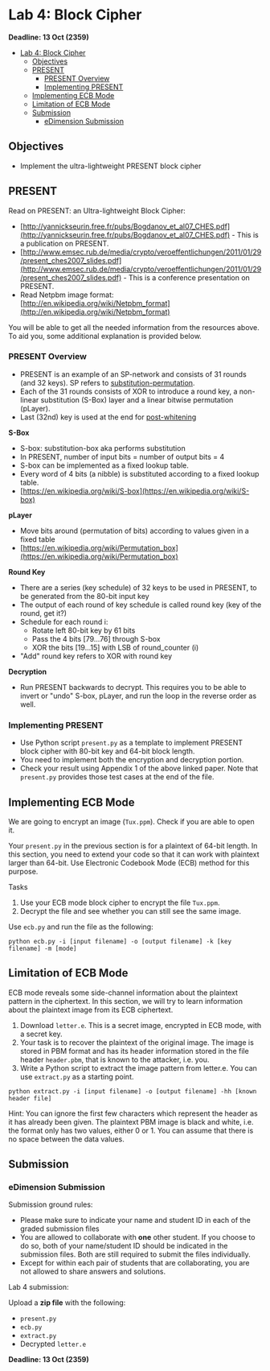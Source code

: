 # Lab 4: Block Cipher

**Deadline: 13 Oct (2359)**

- [Lab 4: Block Cipher](#lab-4-block-cipher)
  - [Objectives](#objectives)
  - [PRESENT](#present)
    - [PRESENT Overview](#present-overview)
    - [Implementing PRESENT](#implementing-present)
  - [Implementing ECB Mode](#implementing-ecb-mode)
  - [Limitation of ECB Mode](#limitation-of-ecb-mode)
  - [Submission](#submission)
    - [eDimension Submission](#edimension-submission)

## Objectives

- Implement the ultra-lightweight PRESENT block cipher

## PRESENT

Read on PRESENT: an Ultra-lightweight Block Cipher:

- [http://yannickseurin.free.fr/pubs/Bogdanov_et_al07_CHES.pdf](http://yannickseurin.free.fr/pubs/Bogdanov_et_al07_CHES.pdf) - This is a publication on PRESENT.
- [http://www.emsec.rub.de/media/crypto/veroeffentlichungen/2011/01/29/present_ches2007_slides.pdf](http://www.emsec.rub.de/media/crypto/veroeffentlichungen/2011/01/29/present_ches2007_slides.pdf) - This is a conference presentation on PRESENT.
- Read Netpbm image format: [http://en.wikipedia.org/wiki/Netpbm_format](http://en.wikipedia.org/wiki/Netpbm_format)

You will be able to get all the needed information from the resources above. To aid you, some additional explanation is provided below.

### PRESENT Overview

- PRESENT is an example of an SP-network and consists of 31 rounds
  (and 32 keys). SP refers to [substitution-permutation](https://en.wikipedia.org/wiki/Substitution%E2%80%93permutation_network).
- Each of the 31 rounds consists of XOR to introduce a round key, a non-linear substitution (S-Box) layer and a linear bitwise permutation (pLayer).
- Last (32nd) key is used at the end for [post-whitening](https://en.wikipedia.org/wiki/Key_whitening)

**S-Box**

- S-box: substitution-box aka performs substitution
- In PRESENT, number of input bits = number of output bits = 4
- S-box can be implemented as a fixed lookup table.
- Every word of 4 bits (a nibble) is substituted according to a fixed lookup table.
- [https://en.wikipedia.org/wiki/S-box](https://en.wikipedia.org/wiki/S-box)

**pLayer**

- Move bits around (permutation of bits) according to values given in a fixed table
- [https://en.wikipedia.org/wiki/Permutation_box](https://en.wikipedia.org/wiki/Permutation_box)

**Round Key**

- There are a series (key schedule) of 32 keys to be used in PRESENT, to be generated from the 80-bit input key
- The output of each round of key schedule is called round key (key of the round, get it?)
- Schedule for each round i:
  - Rotate left 80-bit key by 61 bits
  - Pass the 4 bits [79...76] through S-box
  - XOR the bits [19...15] with LSB of round_counter (i)
- "Add" round key refers to XOR with round key

**Decryption**

- Run PRESENT backwards to decrypt. This requires you to be able to invert or "undo" S-box, pLayer, and run the loop in the reverse order as well.

### Implementing PRESENT

- Use Python script `present.py` as a template to implement PRESENT block cipher with 80-bit key and 64-bit block length.
- You need to implement both the encryption and decryption portion.
- Check your result using Appendix 1 of the above linked paper. Note that `present.py` provides those test cases at the end of the file.

## Implementing ECB Mode

We are going to encrypt an image (`Tux.ppm`). Check if you are able to open it.

Your `present.py` in the previous section is for a plaintext of 64-bit length. In this section, you need to extend your code so that it can work with plaintext larger than 64-bit. Use Electronic Codebook Mode (ECB) method for this purpose.

Tasks

1. Use your ECB mode block cipher to encrypt the file `Tux.ppm`.
2. Decrypt the file and see whether you can still see the same image.

Use `ecb.py` and run the file as the following:

```shell
python ecb.py -i [input filename] -o [output filename] -k [key filename] -m [mode]
```

## Limitation of ECB Mode

ECB mode reveals some side-channel information about the plaintext pattern in the ciphertext. In this section, we will try to learn information about the plaintext image from its ECB ciphertext.

1. Download `letter.e`. This is a secret image, encrypted in ECB mode, with a secret key.
2. Your task is to recover the plaintext of the original image. The image is stored in PBM format and has its header information stored in the file header `header.pbm`, that is known to the attacker, i.e. you.
3. Write a Python script to extract the image pattern from letter.e. You can use `extract.py` as a starting point.

```shell
python extract.py -i [input filename] -o [output filename] -hh [known header file]
```

Hint: You can ignore the first few characters which represent the header as it has already been given. The plaintext PBM image is black and white, i.e. the format only has two values, either 0 or 1. You can assume that there is no space between the data values.

## Submission

### eDimension Submission

Submission ground rules:

- Please make sure to indicate your name and student ID in each of the graded submission files
- You are allowed to collaborate with **one** other student. If you choose to do so, both of your name/student ID should be indicated in the submission files. Both are still required to submit the files individually.
- Except for within each pair of students that are collaborating, you are not allowed to share answers and solutions.

Lab 4 submission:

Upload a **zip file** with the following:

- `present.py`
- `ecb.py`
- `extract.py`
- Decrypted `letter.e`

**Deadline: 13 Oct (2359)**

